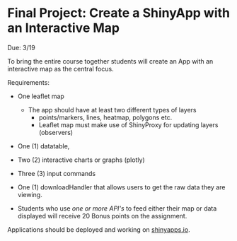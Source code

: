 # Final Project: Create a ShinyApp with an Interactive Map

Due: 3/19

To bring the entire course together students will create an App with an interactive map as the central focus.

Requirements:
* One leaflet map
  * The app should have at least two different types of layers 
    * points/markers, lines, heatmap, polygons etc.
    * Leaflet map must make use of ShinyProxy for updating layers (observers)
* One (1) datatable, 
* Two (2) interactive charts or graphs (plotly)
* Three (3) input commands 
* One (1) downloadHandler that allows users to get the raw data they are viewing.

* Students who use _one or more API's_ to feed either their map or data displayed will receive 20 Bonus points on the assignment.

Applications should be deployed and working on [shinyapps.io](https://www.shinyapps.io/).
